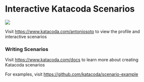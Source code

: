 # Interactive Katacoda Scenarios

[![](http://shields.katacoda.com/katacoda/antoniosoto/count.svg)](https://www.katacoda.com/antoniosoto "Get your profile on Katacoda.com")

Visit https://www.katacoda.com/antoniosoto to view the profile and interactive scenarios

### Writing Scenarios
Visit https://www.katacoda.com/docs to learn more about creating Katacoda scenarios

For examples, visit https://github.com/katacoda/scenario-example
